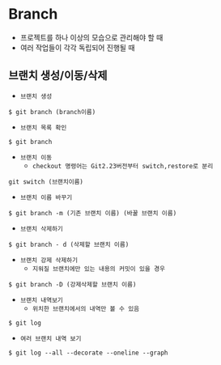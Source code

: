 # Branch

- 프로젝트를 하나 이상의 모습으로 관리해야 할 때
- 여러 작업들이 각각 독립되어 진행될 때

## 브랜치 생성/이동/삭제

- `브랜치 생성`
```
$ git branch (branch이름)
```

- `브랜치 목록 확인`
```
$ git branch
```

- `브랜치 이동`
    - `checkout 명령어는 Git2.23버전부터 switch,restore로 분리`
```
git switch (브랜치이름)
```

- `브랜치 이름 바꾸기`
```
$ git branch -m (기존 브랜치 이름) (바꿀 브랜치 이름)
```

- `브랜치 삭제하기`
```
$ git branch - d (삭제할 브랜치 이름)
```

- `브랜치 강제 삭제하기`
    - `지워질 브랜치에만 있는 내용의 커밋이 있을 경우`
```
$ git branch -D (강제삭제할 브랜치 이름)
```

- `브랜치 내역보기`
    - `위치한 브랜치에서의 내역만 볼 수 있음`
```
$ git log
```
- `여러 브랜치 내역 보기` 
```
$ git log --all --decorate --oneline --graph
```
